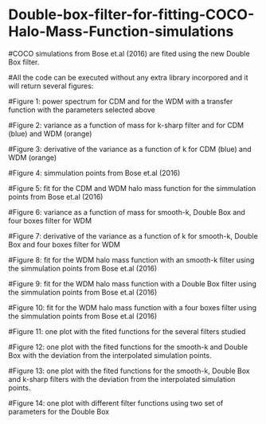 # Double-box-filter-for-fitting-COCO-Halo-Mass-Function-simulations
#COCO simulations from Bose et.al (2016) are fited using the new Double Box filter.

#All the code can be executed without any extra library incorpored and it will return several figures:

#Figure 1: power spectrum for CDM and for the WDM with a transfer function with the parameters selected above

#Figure 2: variance as a function of mass for k-sharp filter and for CDM (blue) and WDM (orange) 

#Figure 3: derivative of the variance as a function of k for CDM (blue) and WDM (orange)

#Figure 4: simmulation points from Bose et.al (2016)

#Figure 5: fit for the CDM and WDM halo mass function for the simmulation points from Bose et.al (2016)

#Figure 6: variance as a function of mass for smooth-k, Double Box and four boxes filter for WDM 

#Figure 7: derivative of the variance as a function of k for smooth-k, Double Box and four boxes filter for WDM 

#Figure 8: fit for the WDM halo mass function with an smooth-k filter using the simmulation points from Bose et.al (2016)

#Figure 9: fit for the WDM halo mass function with a Double Box filter using the simmulation points from Bose et.al (2016)

#Figure 10: fit for the WDM halo mass function with a four boxes filter using the simmulation points from Bose et.al (2016)

#Figure 11: one plot with the fited functions for the several filters studied

#Figure 12: one plot with the fited functions for the smooth-k and Double Box with the deviation from the interpolated simulation points.

#Figure 13: one plot with the fited functions for the smooth-k, Double Box and k-sharp filters with the deviation from the interpolated simulation points.

#Figure 14: one plot with different filter functions using two set of parameters for the Double Box
